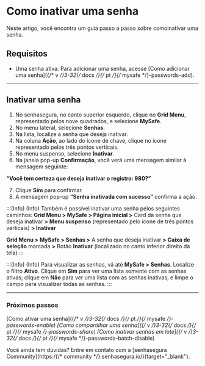 # Como inativar uma senha

Neste artigo, você encontra um guia passo a passo sobre comoinativar uma senha.

## Requisitos

* Uma senha ativa. Para adicionar uma senha, acesse [Como adicionar uma senha]({/* v */}3-32{/* docs */}{/* pt */}{/* mysafe */}-passwords-add).

***

## Inativar uma senha

1. No senhasegura, no canto superior esquerdo, clique no **Grid Menu**, representado pelos nove quadrados, e selecione **MySafe**.
2. No menu lateral, selecione **Senhas**.
3. Na lista, localize a senha que deseja inativar.
4. Na coluna **Ação**, ao lado do ícone de chave, clique no ícone representado pelos três pontos verticais.
5. No menu suspenso, selecione **Inativar**.
6. Na janela pop-up **Confirmação**, você verá uma mensagem similar à mensagem seguinte: 

**“Você tem certeza que deseja inativar o registro: 980?”**

7. Clique **Sim** para confirmar.
8. A mensagem pop-up **“Senha inativada com sucesso”** confirma a ação. 


:::(Info) (Info)
Também é possível inativar uma senha pelos seguintes caminhos:
**Grid Menu > MySafe > Página inicial >** Card da senha que deseja inativar **> Menu suspenso** (representado pelo ícone de três pontos verticais) **> Inativar**

**Grid Menu > MySafe > Senhas >** A senha que deseja inativar **> Caixa de seleção** marcada **>** Botão **Inativar** (localizado no canto inferior direito da tela)
:::

:::(Info) (Info)
Para visualizar as senhas, vá até **MySafe > Senhas**. Localize o filtro **Ativo**. Clique em **Sim** para ver uma lista somente com as senhas ativas; clique em **Não** para ver uma lista com as senhas inativas, e limpe o campo para visualizar todas as senhas.
:::
***

### Próximos passos
[Como ativar uma senha]({/* v */}3-32{/* docs */}{/* pt */}{/* mysafe */}-passwords-enable)
[Como compartilhar uma senha]({/* v */}3-32{/* docs */}{/* pt */}{/* mysafe */}-passwords-share)
[Como inativar senhas em lote]({/* v */}3-32{/* docs */}{/* pt */}{/* mysafe */}-passwords-batch-disable)

Você ainda tem dúvidas? Entre em contato com a  [senhasegura Community](https:/{/* community */}.senhasegura.io/){target="_blank"}.